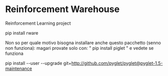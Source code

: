 # Reinforcement Warehouse
Reinforcement Learning project

pip install rware

Non so per quale motivo bisogna installare anche questo pacchetto (senno non funziona):
magari provate solo con: " pip install piglet "
e vedete se funziona

pip install --user --upgrade git+http://github.com/pyglet/pyglet@pyglet-1.5-maintenance
